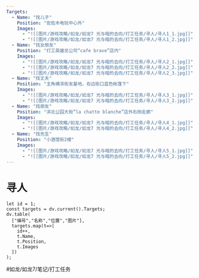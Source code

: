 ```yaml
---
Targets:
  - Name: "找儿子"
    Position: "佐佐木电玩中心外"
    Images:
      - "![[图片/游戏攻略/如龙/如龙7 光与暗的去向/打工任务/寻人/寻人1_1.jpg]]"
      - "![[图片/游戏攻略/如龙/如龙7 光与暗的去向/打工任务/寻人/寻人1_2.jpg]]"
  - Name: "找女朋友"
    Position: "打工英雄总公司“cafe brave”店内"
    Images:
      - "![[图片/游戏攻略/如龙/如龙7 光与暗的去向/打工任务/寻人/寻人2_1.jpg]]"
      - "![[图片/游戏攻略/如龙/如龙7 光与暗的去向/打工任务/寻人/寻人2_2.jpg]]"
      - "![[图片/游戏攻略/如龙/如龙7 光与暗的去向/打工任务/寻人/寻人2_3.jpg]]"
  - Name: "找丈夫"
    Position: "主角横滨街友基地，右边街口蓝色帐篷下"
    Images:
      - "![[图片/游戏攻略/如龙/如龙7 光与暗的去向/打工任务/寻人/寻人3_1.jpg]]"
      - "![[图片/游戏攻略/如龙/如龙7 光与暗的去向/打工任务/寻人/寻人3_2.jpg]]"
  - Name: "找朋友"
    Position: "滨北公园大街“la chatte blanche”店外右侧走廊"
    Images:
      - "![[图片/游戏攻略/如龙/如龙7 光与暗的去向/打工任务/寻人/寻人4_1.jpg]]"
      - "![[图片/游戏攻略/如龙/如龙7 光与暗的去向/打工任务/寻人/寻人4_2.jpg]]"
  - Name: "找先生"
    Position: "小酒馆街2楼"
    Images:
      - "![[图片/游戏攻略/如龙/如龙7 光与暗的去向/打工任务/寻人/寻人5_1.jpg]]"
      - "![[图片/游戏攻略/如龙/如龙7 光与暗的去向/打工任务/寻人/寻人5_2.jpg]]"
---
```

# 寻人
```dataviewjs
let id = 1;
const targets = dv.current().Targets;
dv.table(
  ["编号","名称","位置","图片"],
  targets.map(t=>[
    id++,
    t.Name,
    t.Position,
    t.Images
  ])
);
```

#如龙/如龙7/笔记/打工任务 